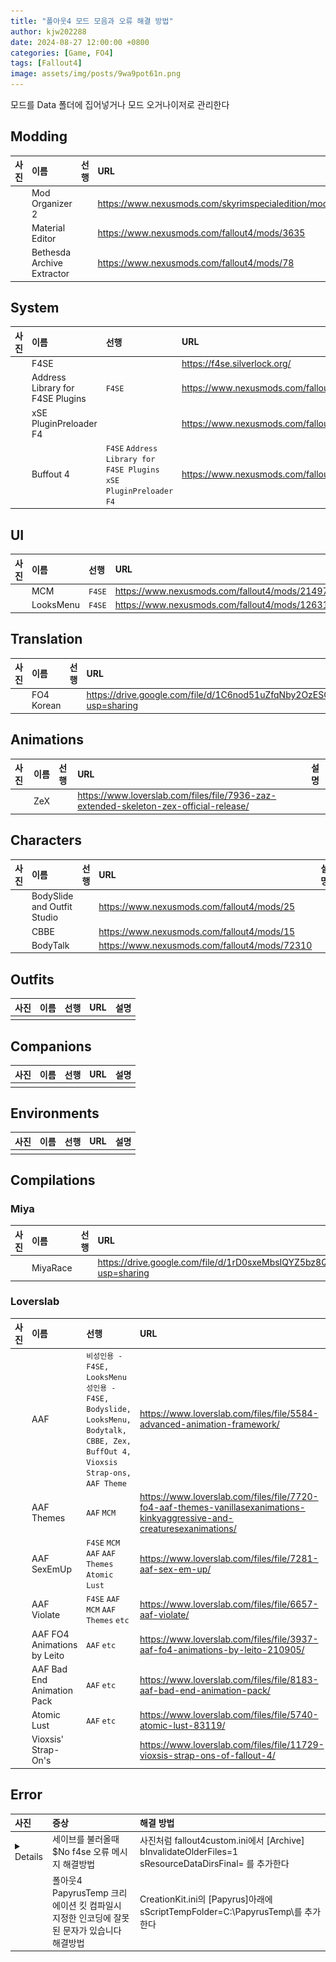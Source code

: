 ```yaml
---
title: "폴아웃4 모드 모음과 오류 해결 방법"
author: kjw202288
date: 2024-08-27 12:00:00 +0800
categories: [Game, FO4]
tags: [Fallout4]
image: assets/img/posts/9wa9pot61n.png
---
```


모드를 Data 폴더에 집어넣거나 모드 오거나이저로 관리한다

## Modding

| 사진 | 이름 | 선행 | URL | 설명 | 
|:---|:---|:---|:---|:---|
|| Mod Organizer 2 | | <https://www.nexusmods.com/skyrimspecialedition/mods/6194> ||
|| Material Editor | | <https://www.nexusmods.com/fallout4/mods/3635> ||
|| Bethesda Archive Extractor | | <https://www.nexusmods.com/fallout4/mods/78> ||

## System

| 사진 | 이름 | 선행 | URL | 설명 | 
|:---|:---|:---|:---|:---|
|| F4SE  | | <https://f4se.silverlock.org/> ||
|| Address Library for F4SE Plugins  | `F4SE`  | <https://www.nexusmods.com/fallout4/mods/47327> ||
|| xSE PluginPreloader F4  | | <https://www.nexusmods.com/fallout4/mods/33946> ||
|| Buffout 4  | `F4SE` `Address Library for F4SE Plugins` `xSE PluginPreloader F4` | <https://www.nexusmods.com/fallout4/mods/47359> ||

## UI

| 사진 | 이름 | 선행 | URL | 설명 | 
|:---|:---|:---|:---|:---|
|| MCM | `F4SE` | <https://www.nexusmods.com/fallout4/mods/21497> ||
|| LooksMenu | `F4SE`  | <https://www.nexusmods.com/fallout4/mods/12631> ||

## Translation

| 사진 | 이름 | 선행 | URL | 설명 | 
|:---|:---|:---|:---|:---|
|| FO4 Korean  | | <https://drive.google.com/file/d/1C6nod51uZfqNby2OzESOPSgq4yrq2ggb/view?usp=sharing> ||

## Animations

| 사진 | 이름 | 선행 | URL | 설명 | 
|:---|:---|:---|:---|:---|
|| ZeX  | | <https://www.loverslab.com/files/file/7936-zaz-extended-skeleton-zex-official-release/> ||


## Characters

| 사진 | 이름 | 선행 | URL | 설명 | 
|:---|:---|:---|:---|:---|
|| BodySlide and Outfit Studio  | | <https://www.nexusmods.com/fallout4/mods/25> ||
|| CBBE  | | <https://www.nexusmods.com/fallout4/mods/15> ||
|| BodyTalk  | | <https://www.nexusmods.com/fallout4/mods/72310> ||

## Outfits

| 사진 | 이름 | 선행 | URL | 설명 | 
|:---|:---|:---|:---|:---|
||||||



## Companions

| 사진 | 이름 | 선행 | URL | 설명 | 
|:---|:---|:---|:---|:---|
||||||


## Environments

| 사진 | 이름 | 선행 | URL | 설명 | 
|:---|:---|:---|:---|:---|
||||||


## Compilations

### Miya

| 사진 | 이름 | 선행 | URL | 설명 | 
|:---|:---|:---|:---|:---|
|| MiyaRace | | <https://drive.google.com/file/d/1rD0sxeMbsIQYZ5bz8Q4Qi1YUMdOeGZjA/view?usp=sharing> ||

### Loverslab

| 사진 | 이름 | 선행 | URL | 설명 | 
|:---|:---|:---|:---|:---|
|| AAF  | `비성인용 - F4SE, LooksMenu` `성인용 - F4SE, Bodyslide, LooksMenu, Bodytalk, CBBE, Zex, BuffOut 4, Vioxsis Strap-ons, AAF Theme` | <https://www.loverslab.com/files/file/5584-advanced-animation-framework/> ||
|| AAF Themes  | `AAF` `MCM`  | <https://www.loverslab.com/files/file/7720-fo4-aaf-themes-vanillasexanimations-kinkyaggressive-and-creaturesexanimations/> ||
|| AAF SexEmUp  | `F4SE` `MCM` `AAF` `AAF Themes` `Atomic Lust` | <https://www.loverslab.com/files/file/7281-aaf-sex-em-up/> ||
|| AAF Violate | `F4SE` `AAF` `MCM` `AAF Themes` `etc` | <https://www.loverslab.com/files/file/6657-aaf-violate/> ||
|| AAF FO4 Animations by Leito  | `AAF` `etc` | <https://www.loverslab.com/files/file/3937-aaf-fo4-animations-by-leito-210905/> ||
|| AAF Bad End Animation Pack  | `AAF` `etc` | <https://www.loverslab.com/files/file/8183-aaf-bad-end-animation-pack/> ||
|| Atomic Lust  | `AAF` `etc` | <https://www.loverslab.com/files/file/5740-atomic-lust-83119/> ||
|| Vioxsis' Strap-On's  | | <https://www.loverslab.com/files/file/11729-vioxsis-strap-ons-of-fallout-4/> ||


## Error

| 사진 | 증상 | 해결 방법 |
|:---|:---|:---|
|<details><img src="assets/img/posts/9wa9pot61n.png"></details>|세이브를 불러올때 $No f4se 오류 메시지 해결방법|사진처럼 fallout4custom.ini에서 [Archive] bInvalidateOlderFiles=1 sResourceDataDirsFinal= 를 추가한다|
||폴아웃4 PapyrusTemp 크리에이션 킷 컴파일시 지정한 인코딩에 잘못된 문자가 있습니다 해결방법|CreationKit.ini의 [Papyrus]아래에 sScriptTempFolder=C:\PapyrusTemp\를 추가한다|